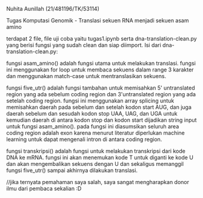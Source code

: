 Nuhita Aunillah (21/481196/TK/53114)

Tugas Komputasi Genomik - Translasi sekuen RNA menjadi sekuen asam amino

terdapat 2 file, file uji coba yaitu tugas1.ipynb serta dna-translation-clean.py yang berisi fungsi yang sudah clean dan siap diimport. 
Isi dari dna-translation-clean.py:

fungsi asam_amino() adalah fungsi utama untuk melakukan translasi. fungsi ini menggunakan for loop untuk membaca sekuens dalam range 3 karakter dan menggunakan match-case untuk mentranslasikan sekuens.

fungsi five_utr() adalah fungsi tambahan untuk memisahkan 5' untranslated region yang ada sebelum coding region dan 3'untranslated region yang ada setelah coding region. 
fungsi ini menggunakan array splicing untuk memisahkan daerah pada sebelum dan setelah kodon start AUG, dan juga daerah sebelum dan sesudah kodon stop UAA, UAG, dan UGA untuk kemudian daerah di antara kodon stop dan kodon start dijadikan string input untuk fungsi asam_amino().
pada fungsi ini diasumsikan seluruh area coding region adalah exon karena menurut literatur diperlukan machine learning untuk dapat mengenali intron di antara coding region.

fungsi transkripsi() adalah fungsi untuk melakukan transkripsi dari kode DNA ke mRNA. fungsi ini akan menemukan kode T untuk diganti ke kode U dan akan mengembalikan sekuens dengan U dan sekaligus memanggil fungsi five_utr() sampai akhirnya dilakukan translasi.

//jika ternyata pemahaman saya salah, saya sangat mengharapkan donor ilmu dari pembaca sekalian :D
